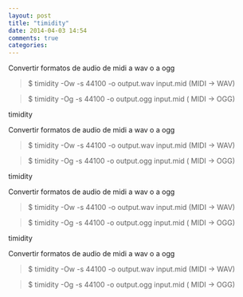 ```yaml
---
layout: post
title: "timidity"
date: 2014-04-03 14:54
comments: true
categories: 
---
```

Convertir formatos de audio de midi a wav  o a ogg

>$ timidity -Ow -s 44100 -o output.wav input.mid  (MIDI -> WAV)

>$ timidity -Og -s 44100 -o output.ogg input.mid  ( MIDI -> OGG)

timidity

Convertir formatos de audio de midi a wav  o a ogg

>$ timidity -Ow -s 44100 -o output.wav input.mid  (MIDI -> WAV)

>$ timidity -Og -s 44100 -o output.ogg input.mid  ( MIDI -> OGG)

timidity

Convertir formatos de audio de midi a wav  o a ogg

>$ timidity -Ow -s 44100 -o output.wav input.mid  (MIDI -> WAV)

>$ timidity -Og -s 44100 -o output.ogg input.mid  ( MIDI -> OGG)

timidity

Convertir formatos de audio de midi a wav  o a ogg

>$ timidity -Ow -s 44100 -o output.wav input.mid  (MIDI -> WAV)

>$ timidity -Og -s 44100 -o output.ogg input.mid  ( MIDI -> OGG)

